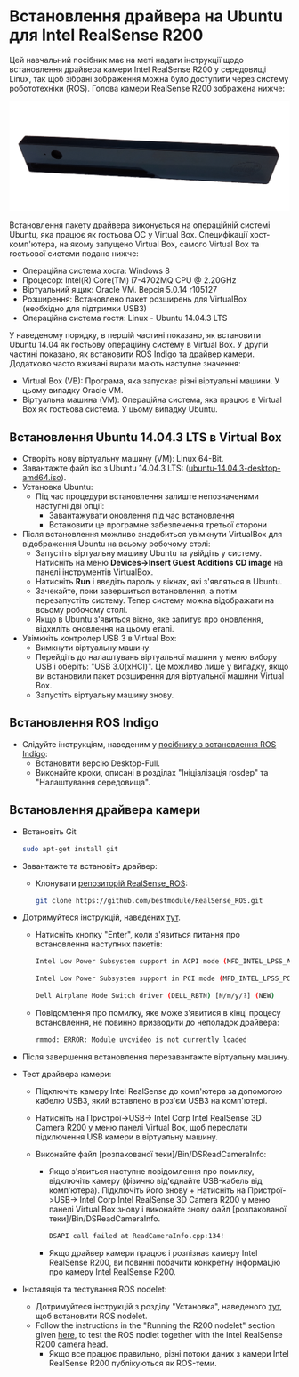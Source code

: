 # Встановлення драйвера на Ubuntu для Intel RealSense R200

Цей навчальний посібник має на меті надати інструкції щодо встановлення драйвера камери Intel RealSense R200 у середовищі Linux, так щоб зібрані зображення можна було доступити через систему робототехніки (ROS).
Голова камери RealSense R200 зображена нижче:

![Intel Realsense Camera front view](../../assets/hardware/sensors/realsense/intel_realsense.png)

Встановлення пакету драйвера виконується на операційній системі Ubuntu, яка працює як гостьова ОС у Virtual Box.
Специфікації хост-комп'ютера, на якому запущено Virtual Box, самого Virtual Box та гостьової системи подано нижче:

- Операційна система хоста: Windows 8
- Процесор: Intel(R) Core(TM) i7-4702MQ CPU @ 2.20GHz
- Віртуальний ящик: Oracle VM. Версія 5.0.14 r105127
- Розширення: Встановлено пакет розширень для VirtualBox (необхідно для підтримки USB3)
- Операційна система гостя: Linux - Ubuntu 14.04.3 LTS

У наведеному порядку, в першій частині показано, як встановити Ubuntu 14.04 як гостьову операційну систему в Virtual Box. У другій частині показано, як встановити ROS Indigo та драйвер камери. Додатково часто вживані вирази мають наступне значення:

- Virtual Box (VB): Програма, яка запускає різні віртуальні машини. У цьому випадку  Oracle VM.
- Віртуальна машина (VM): Операційна система, яка працює в Virtual Box як гостьова система. У цьому випадку Ubuntu.

## Встановлення Ubuntu 14.04.3 LTS в Virtual Box

- Створіть нову віртуальну машину (VM): Linux 64-Bit.
- Завантажте файл iso з Ubuntu 14.04.3 LTS: ([ubuntu-14.04.3-desktop-amd64.iso](https://ubuntu.com/download/desktop)).
- Установка Ubuntu:
  - Під час процедури встановлення залиште непозначеними наступні дві опції:
    - Завантажувати оновлення під час встановлення
    - Встановити це програмне забезпечення третьої сторони
- Після встановлення можливо знадобиться увімкнути VirtualBox для відображення Ubuntu на всьому робочому столі:
  - Запустіть віртуальну машину Ubuntu та увійдіть у систему. Натисніть на меню **Devices->Insert Guest Additions CD image** на панелі інструментів VirtualBox.
  - Натисніть **Run** і введіть пароль у вікнах, які з'являться в Ubuntu.
  - Зачекайте, поки завершиться встановлення, а потім перезапустіть систему.
    Тепер систему можна відображати на всьому робочому столі.
  - Якщо в Ubuntu з'явиться вікно, яке запитує про оновлення, відхиліть оновлення на цьому етапі.
- Увімкніть контролер USB 3 в Virtual Box:
  - Вимкнути віртуальну машину
  - Перейдіть до налаштувань віртуальної машини у меню вибору USB і оберіть: "USB 3.0(xHCI)".
    Це можливо лише у випадку, якщо ви встановили пакет розширення для віртуальної машини Virtual Box.
  - Запустіть віртуальну машину знову.

## Встановлення ROS Indigo

- Слідуйте інструкціям, наведеним у [посібнику з встановлення ROS Indigo](http://wiki.ros.org/indigo/Installation/Ubuntu):
  - Встановити версію Desktop-Full.
  - Виконайте кроки, описані в розділах "Ініціалізація rosdep" та "Налаштування середовища".

## Встановлення драйвера камери

- Встановіть Git

  ```sh
  sudo apt-get install git
  ```

- Завантажте та встановіть драйвер:

  - Клонувати [репозиторій RealSense_ROS](https://github.com/bestmodule/RealSense_ROS):

    ```sh
    git clone https://github.com/bestmodule/RealSense_ROS.git
    ```

- Дотримуйтеся інструкцій, наведених [тут](https://github.com/bestmodule/RealSense_ROS/tree/master/r200_install).

  - Натисніть кнопку "Enter", коли з'явиться питання про встановлення наступних пакетів:

    ```sh
    Intel Low Power Subsystem support in ACPI mode (MFD_INTEL_LPSS_ACPI) [N/m/y/?] (NEW)
    ```

    ```sh
    Intel Low Power Subsystem support in PCI mode (MFD_INTEL_LPSS_PCI) [N/m/y/?] (NEW)
    ```

    ```sh
    Dell Airplane Mode Switch driver (DELL_RBTN) [N/m/y/?] (NEW)
    ```

  - Повідомлення про помилку, яке може з'явитися в кінці процесу встановлення, не повинно призводити до неполадок драйвера:

    ```sh
    rmmod: ERROR: Module uvcvideo is not currently loaded
    ```

- Після завершення встановлення перезавантажте віртуальну машину.

- Тест драйвера камери:

  - Підключіть камеру Intel RealSense до комп'ютера за допомогою кабелю USB3, який вставлено в роз'єм USB3 на комп'ютері.
  - Натисніть на Пристрої->USB-> Intel Corp Intel RealSense 3D Camera R200 у меню панелі Virtual Box, щоб переслати підключення USB камери в віртуальну машину.
  - Виконайте файл [розпакованої теки]/Bin/DSReadCameraInfo:

    - Якщо з'явиться наступне повідомлення про помилку, відключіть камеру (фізично від'єднайте USB-кабель від комп'ютера). Підключіть його знову + Натисніть на Пристрої->USB-> Intel Corp Intel RealSense 3D Camera R200 у меню панелі Virtual Box знову і виконайте знову файл [розпакованої теки]/Bin/DSReadCameraInfo.

      ```sh
      DSAPI call failed at ReadCameraInfo.cpp:134!
      ```

    - Якщо драйвер камери працює і розпізнає камеру Intel RealSense R200, ви повинні побачити конкретну інформацію про камеру Intel RealSense R200.

- Інсталяція та тестування ROS nodelet:
  - Дотримуйтеся інструкцій з розділу "Установка", наведеного [тут](https://github.com/bestmodule/RealSense_ROS/blob/master/realsense_dist/2.3/doc/RealSense-ROS-R200-nodelet.md), щоб встановити ROS nodelet.
  - Follow the instructions in the "Running the R200 nodelet" section given [here](https://github.com/bestmodule/RealSense_ROS/blob/master/realsense_dist/2.3/doc/RealSense-ROS-R200-nodelet.md), to test the ROS nodlet together with the Intel RealSense R200 camera head.
    - Якщо все працює правильно, різні потоки даних з камери Intel RealSense R200 публікуються як ROS-теми.
